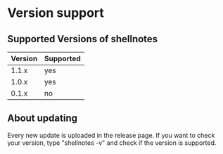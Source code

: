 # Version support

## Supported Versions of shellnotes



| Version | Supported          |
| ------- | ------------------ |
| 1.1.x   |        yes         |
| 1.0.x   |        yes         |
| 0.1.x   |        no          |


## About updating

Every new update is uploaded in the release page.
If you want to check your version, type "shellnotes -v" and check if the version is supported.

